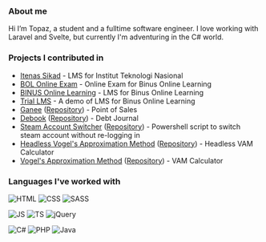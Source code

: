 ### About me
Hi I’m Topaz, a student and a fulltime software engineer. I love working with Laravel and Svelte, but currently I'm adventuring in the C# world.

### Projects I contributed in

- [Itenas Sikad](https://sikad.itenas.ac.id/operator/MNT000) - LMS for Institut Teknologi Nasional 
- [BOL Online Exam](https://onlineexam.apps.binus.ac.id) - Online Exam for Binus Online Learning
- [BINUS Online Learning](https://ol.binus.ac.id) - LMS for Binus Online Learning
- [Trial LMS](https://onlinetrial.binus.ac.id) - A demo of LMS for Binus Online Learning
- [Ganee](https://ganee-wbad.web.app) ([Repository](https://github.com/topazrn/Project_Akhir_ISYS6211)) - Point of Sales
- [Debook](https://debook-4baf4.web.app/) ([Repository](https://github.com/topazrn/Project_Case_ISYS6211)) - Debt Journal
- [Steam Account Switcher](https://raw.githubusercontent.com/topazrn/SteamAccountSwitcher.ps1/main/sas.ps1) ([Repository](https://github.com/topazrn/SteamAccountSwitcher.ps1)) - Powershell script to switch steam account without re-logging in
- [Headless Vogel's Approximation Method](https://www.npmjs.com/package/vogels-approximation-method) ([Repository](https://github.com/topazrn/vogels-approximation-method)) - Headless VAM Calculator
- [Vogel's Approximation Method](https://dim-vam.web.app/) ([Repository](https://github.com/topazrn/vam-calculator)) - VAM Calculator

### Languages I've worked with
<img src="https://img.shields.io/badge/HTML5-E34F26?style=for-the-badge&logo=html5&logoColor=white" alt="HTML"> <img src="https://img.shields.io/badge/CSS-239120?&style=for-the-badge&logo=css3&logoColor=white" alt="CSS"> <img src="https://img.shields.io/badge/Sass-CC6699?style=for-the-badge&logo=sass&logoColor=white" alt="SASS">

<img src="https://img.shields.io/badge/JavaScript-323330?style=for-the-badge&logo=javascript&logoColor=F7DF1E" alt="JS"> <img src="https://img.shields.io/badge/TypeScript-3178C6?style=for-the-badge&logo=TypeScript&logoColor=FFF" alt="TS"> <img src="https://img.shields.io/badge/jQuery-0769AD?style=for-the-badge&logo=jquery&logoColor=white" alt="jQuery">

<img src="https://img.shields.io/badge/C%23-239120?style=for-the-badge&logo=c-sharp&logoColor=white" alt="C#"> <img src="https://img.shields.io/badge/PHP-777BB4?style=for-the-badge&logo=php&logoColor=white" alt="PHP"> <img src="https://img.shields.io/badge/Java-ED8B00?style=for-the-badge&logo=java&logoColor=white" alt="Java">
